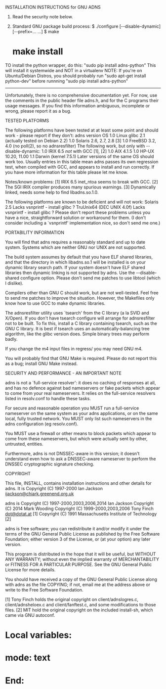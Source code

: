 INSTALLATION INSTRUCTIONS for GNU ADNS

1. Read the security note below.

2. Standard GNU package build process:
   $ ./configure [--disable-dynamic] [--prefix=... ...]
   $ make
   # make install

TO install the python wrapper, do this: "sudo pip install adns-python" This will install it systemwide and NOT in a virtualenv
NOTE: If you're on Ubuntu/Debian Distros, you should probably run "sudo apt-get install python-dev" before runnning "sudo pip install adns-python"

------------------------------------------------------------------------------------------------------------------------------------------------------






Unfortunately, there is no comprehensive documentation yet.  For now,
use the comments in the public header file adns.h, and for the C
programs their usage messages.  If you find this information
ambiguous, incomplete or wrong, please report it as a bug.


TESTED PLATFORMS

The following platforms have been tested at at least some point and
should work - please report if they don't:
 adns version  OS
   1.0		Linux glibc 2.1 (actually tested on Debian 2.2)
   1.0		Solaris 2.6, 2.7, 2.8 [3]
   1.0		FreeBSD 3.2, 4.0 (no poll(2), so no adnsresfilter)
The following work, but only with --disable-dynamic:
   1.0		IRIX 6.5 *not* with GCC [1], [2]
   1.0		AIX 4.1.5
   1.0		HP-UX 10.20, 11.00
   1.1          Darwin (kernel 7.5.1)
Later versions of the same OS should work too.  Usually entries in
this table mean adns passes its own regression test, when compiled
with GCC, and appears to install and run correctly.  If you have more
information for this table please let me know.

Notes/known problems:
   [1] IRIX 6.5 inet_ntoa seems to break with GCC.
   [2] The SGI IRIX compiler produces many spurious warnings.
   [3] Dynamically linked, needs some help to find libadns.so.1.0.

The following platforms are known to be deficient and will not work:
   Solaris 2.5			Lacks vsnprintf - install glibc ?
   TruUnix64 (DEC UNIX 4.0f)	Lacks vsnprintf - install glibc ?
Please don't report these problems unless you have a nice,
straightforward solution or workaround for them.  (I don't consider
including a `vsnprintf' implementation nice, so don't send me one.)


PORTABILITY INFORMATION

You will find that adns requires a reasonably standard and up to date
system.  Systems which are neither GNU nor UNIX are not supported.

The build system assumes by default that you have ELF shared
libraries, and that the directory in which libadns.so.1 will be
installed is on your dynamic library search path.  If your system
doesn't have ELF shared libraries then dynamic linking is not
supported by adns.  Use the --disable-shared configure option.
Please don't send me patches to use libtool (which I dislike).

Compilers other than GNU C should work, but are not well-tested.  Feel
free to send me patches to improve the situation.  However, the
Makefiles only know how to use GCC to make dynamic libraries.

The adnsresfilter utility uses `tsearch' from the C library (a la SVID
and X/Open).  If you don't have tsearch configure will arrange for
adnsresfilter not to be built.  To fix this, install a C library
containing tsearch, such as the GNU C library.  It is best if tsearch
uses an automatically-balancing tree algorithm, like the glibc version
does.  Simple binary trees may perform badly.

If you change the m4 input files in regress/ you may need GNU m4.

You will probably find that GNU Make is required.
Please do not report this as a bug; install GNU Make instead.


SECURITY AND PERFORMANCE - AN IMPORTANT NOTE

adns is not a `full-service resolver': it does no caching of responses
at all, and has no defence against bad nameservers or fake packets
which appear to come from your real nameservers.  It relies on the
full-service resolvers listed in resolv.conf to handle these tasks.

For secure and reasonable operation you MUST run a full-service
nameserver on the same system as your adns applications, or on the
same local, fully trusted network.  You MUST only list such
nameservers in the adns configuration (eg resolv.conf).

You MUST use a firewall or other means to block packets which appear
to come from these nameservers, but which were actually sent by other,
untrusted, entities.

Furthermore, adns is not DNSSEC-aware in this version; it doesn't
understand even how to ask a DNSSEC-aware nameserver to perform the
DNSSEC cryptographic signature checking.


COPYRIGHT

This file, INSTALL, contains installation instructions and other
details for adns.  It is
 Copyright (C) 1997-2000 Ian Jackson <ijackson@chiark.greenend.org.uk>

adns is
 Copyright (C) 1997-2000,2003,2006,2014 Ian Jackson
 Copyright (C) 2014 Mark Wooding
 Copyright (C) 1999-2000,2003,2006 Tony Finch <dot@dotat.at>         [1]
 Copyright (C) 1991 Massachusetts Institute of Technology            [2]

adns is free software; you can redistribute it and/or modify it under
the terms of the GNU General Public License as published by the Free
Software Foundation; either version 3 of the License, or (at your
option) any later version.

This program is distributed in the hope that it will be useful, but
WITHOUT ANY WARRANTY; without even the implied warranty of
MERCHANTABILITY or FITNESS FOR A PARTICULAR PURPOSE.  See the GNU
General Public License for more details.

You should have received a copy of the GNU General Public License
along with adns as the file COPYING; if not, email me at the address
above or write to the Free Software Foundation.

[1] Tony Finch holds the original copyright on client/adnslogres.c,
    client/adnsheloex.c and client/fanftest.c, and some modifications
    to those files.
[2] MIT hold the original copyright on the included install-sh,
    which came via GNU autoconf.


# Local variables:
# mode: text
# End:
